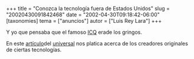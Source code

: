 +++
title = "Conozca la tecnología fuera de Estados Unidos"
slug = "20020430091842468"
date = "2002-04-30T09:18:42-06:00"
[taxonomies]
tema = ["anuncios"]
autor = ["Luis Rey Lara"]
+++


Y yo que pensaba que el famoso [ICQ](http://www.icq.com) erade los
gringos.

En este
[artículo](http://www.el-universal.com.mx/pls/impreso/noticia_supl.html?id_articulo=4851&tabla=articulos)del
[universal](http://www.el-universal.com.mx/) nos platica acerca de los
creadores originales de ciertas tecnologías.

